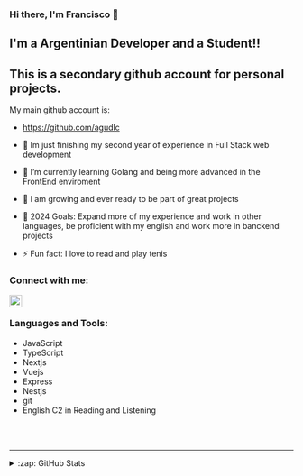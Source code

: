 ### Hi there, I'm Francisco 👋 

## I'm a Argentinian Developer and a Student!!

## This is a secondary github account for personal projects.
My main github account is: 
- https://github.com/agudlc

- 🔭 Im just finishing my second year of experience in Full Stack web development
- 🌱 I’m currently learning Golang and being more advanced in the FrontEnd enviroment
- 👯 I am growing and ever ready to be part of great projects
- 🥅 2024 Goals: Expand more of my experience and work in other languages, be proficient with my english and work more in banckend projects
- ⚡ Fun fact: I love to read and play tenis

### Connect with me:

[<img align="left" alt="codeSTACKr | LinkedIn" width="22px" src="https://cdn.jsdelivr.net/npm/simple-icons@v3/icons/linkedin.svg" />][linkedin]


<br />

### Languages and Tools:

- JavaScript
- TypeScript
- Nextjs
- Vuejs
- Express
- Nestjs
- git
- English C2 in Reading and Listening

<br />
<br />

---

<details>
  <summary>:zap: GitHub Stats</summary>

  Don't worry about this i work a lot in private projects

</details>



[linkedin]: https://www.linkedin.com/in/franciscodelacolina-fullstack/

